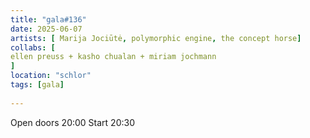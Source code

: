 ```yaml
---
title: "gala#136"
date: 2025-06-07
artists: [ Marija Jociūtė, polymorphic engine, the concept horse]
collabs: [
ellen preuss + kasho chualan + miriam jochmann
]
location: "schlor"
tags: [gala]
 
---
```


Open doors 20:00
Start 20:30
